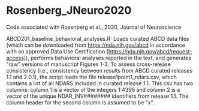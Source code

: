 # Rosenberg_JNeuro2020
Code associated with Rosenberg et al., 2020, Journal of Neuroscience

ABCD201_baseline_behavioral_analyses.R: Loads curated ABCD data files (which can be downloaded from https://nda.nih.gov/abcd in accordance with an approved Data Use Certification [https://nda.nih.gov/abcd/request-access]), performs behavioral analyses reported in the text, and generates "raw" versions of manuscript Figures 1-3. To assess cross-release consistency (i.e., consistency between results from ABCD curated releases 1.1 and 2.0.1), the script loads the file release1point1_ndars.csv, which contains a list of all NDARS included in curated release 1.1. This csv has two columns: column 1 is a vector of the integers 1:4398 and column 2 is a vector of the unique NDAR_INV######## identifiers from release 1.1. The column header for the second column is assumed to be "x".
